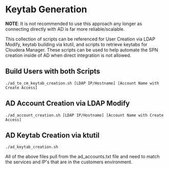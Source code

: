 # Keytab Generation

**NOTE**: It is not recommended to use this approach any longer as connecting directly with AD is far more reliable/scalable.

This collection of scripts can be referenced for User Creation via LDAP Modify, keytab building via ktutil, and scripts to retrieve keytabs for Cloudera Manager.  These scripts can be used to help automate the SPN creation inside of AD when direct integration is not allowed.

## Build Users with both Scripts

```vim
./ad_to_cm_keytab_creation.sh [LDAP IP/Hostname] [Account Name with Create Access]
```

## AD Account Creation via LDAP Modify

```vim
./ad_account_creation.sh [LDAP IP/Hostname] [Account Name with Create Access]
```


## AD Keytab Creation via ktutil

```vim
./ad_keytab_creation.sh
```

All of the above files pull from the ad_accounts.txt file and need to match the services and IP's that are in the customers environment.
